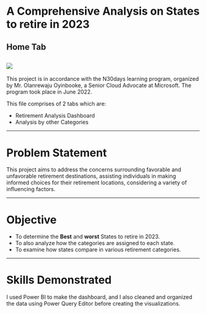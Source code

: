 # A Comprehensive Analysis on States to retire in 2023
## Home Tab
![](Homepage.png)
-----------



This project is in accordance with the N30days learning program, organized by Mr. Olanrewaju Oyinbooke, a Senior Cloud Advocate at Microsoft. The program took place in June 2022.

This file comprises of 2 tabs which are:
- Retirement Analysis Dashboard
- Analysis by other Categories


----------------
# Problem Statement
This project aims to address the concerns surrounding favorable and unfavorable retirement destinations, assisting individuals in making informed choices for their retirement locations, considering a variety of influencing factors.

-------------
# Objective
- To determine the **Best** and **worst** States to retire in 2023.
- To also analyze how the categories are assigned to each state.
- To examine how states compare in various retirement categories.


---------------
# Skills Demonstrated
I used Power BI to make the dashboard, and I also cleaned and organized the data using Power Query Editor before creating the visualizations.
